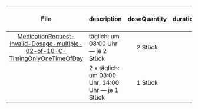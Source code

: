 | File | description | doseQuantity | duration | durationUnit | frequency | period | periodUnit | Day<br>of<br>Week | Time<br>Of<br>Day | when | bounds[x] |
| :---: | :--- | :---: | :---: | :---: | :---: | :---: | :---: | :---: | :---: | :---: | :---: |
| [MedicationRequest-Invalid-Dosage-multiple-02-of-10-C-TimingOnlyOneTimeOfDay](./MedicationRequest-Invalid-Dosage-multiple-02-of-10-C-TimingOnlyOneTimeOfDay.html) | täglich: um 08:00 Uhr — je 2 Stück | 2 Stück |  |  | 1 | 1 | d |  | 08:00:00 |  |  |
|  | 2 x täglich: um 08:00 Uhr, 14:00 Uhr — je 1 Stück | 1 Stück |  |  | 2 | 1 | d |  | 08:00:00, 14:00:00 |  |  |
